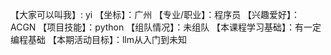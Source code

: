 【大家可以叫我】: yi
【坐标】：广州
【专业/职业】：程序员
【兴趣爱好】： ACGN
【项目技能】：python
【组队情况】：未组队
【本课程学习基础】：有一定编程基础
【本期活动目标】：llm从入门到未知
